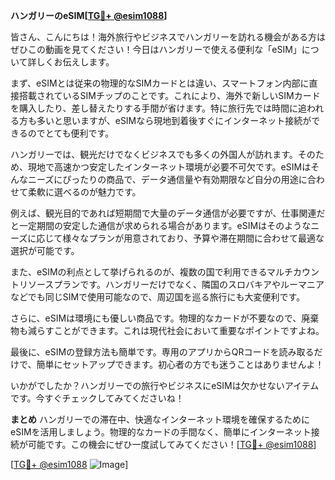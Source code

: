 **ハンガリーのeSIM[[TG💪+ @esim1088](https://t.me/s/esim1088)]**

皆さん、こんにちは！海外旅行やビジネスでハンガリーを訪れる機会がある方はぜひこの動画を見てください！今日はハンガリーで使える便利な「eSIM」について詳しくお伝えします。

まず、eSIMとは従来の物理的なSIMカードとは違い、スマートフォン内部に直接搭載されているSIMチップのことです。これにより、海外で新しいSIMカードを購入したり、差し替えたりする手間が省けます。特に旅行先では時間に追われる方も多いと思いますが、eSIMなら現地到着後すぐにインターネット接続ができるのでとても便利です。

ハンガリーでは、観光だけでなくビジネスでも多くの外国人が訪れます。そのため、現地で高速かつ安定したインターネット環境が必要不可欠です。eSIMはそんなニーズにぴったりの商品で、データ通信量や有効期限など自分の用途に合わせて柔軟に選べるのが魅力です。

例えば、観光目的であれば短期間で大量のデータ通信が必要ですが、仕事関連だと一定期間の安定した通信が求められる場合があります。eSIMはそのようなニーズに応じて様々なプランが用意されており、予算や滞在期間に合わせて最適な選択が可能です。

また、eSIMの利点として挙げられるのが、複数の国で利用できるマルチカウントリソースプランです。ハンガリーだけでなく、隣国のスロバキアやルーマニアなどでも同じSIMで使用可能なので、周辺国を巡る旅行にも大変便利です。

さらに、eSIMは環境にも優しい商品です。物理的なカードが不要なので、廃棄物も減らすことができます。これは現代社会において重要なポイントですよね。

最後に、eSIMの登録方法も簡単です。専用のアプリからQRコードを読み取るだけで、簡単にセットアップできます。初心者の方でも迷うことはありませんよ！

いかがでしたか？ハンガリーでの旅行やビジネスにeSIMは欠かせないアイテムです。今すぐチェックしてみてくださいね！

**まとめ**
ハンガリーでの滞在中、快適なインターネット環境を確保するためにeSIMを活用しましょう。物理的なカードの手間なく、簡単にインターネット接続が可能です。この機会にぜひ一度試してみてください！[[TG💪+ @esim1088](https://t.me/s/esim1088)]

[[TG💪+ @esim1088](https://t.me/s/esim1088) ![Image](https://i.postimg.cc/Y0z9fWf4/image.png)]